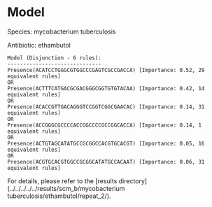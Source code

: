 
# Model

Species: mycobacterium tuberculosis

Antibiotic: ethambutol

```
Model (Disjunction - 6 rules):
------------------------------
Presence(ACATCCTGGGCGTGGCCCGAGTCGCCGACCA) [Importance: 0.52, 29 equivalent rules]
OR
Presence(ACTTTCATGACGCGACGGGCGGTGTGTACAA) [Importance: 0.42, 14 equivalent rules]
OR
Presence(ACACCGTTGACAGGGTCCGGTCGGCGAACAC) [Importance: 0.14, 31 equivalent rules]
OR
Presence(ACCGGGCGCCCCACCGGCCCCGCCGGCACCA) [Importance: 0.14, 1 equivalent rules]
OR
Presence(ACTGTAGCATATGCCGCGGCCACGTGCACGT) [Importance: 0.05, 16 equivalent rules]
OR
Presence(ACGTGCACGTGGCCGCGGCATATGCCACAAT) [Importance: 0.06, 31 equivalent rules]

```

For details, please refer to the [results directory](../../../../../results/scm_b/mycobacterium tuberculosis/ethambutol/repeat_2/).

